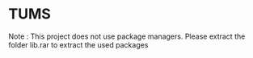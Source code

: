 # TUMS
Note : This project does not use package managers. Please extract the folder lib.rar to extract the used packages
